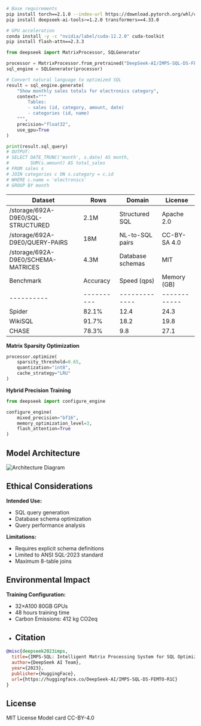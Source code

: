 ```bash
# Base requirements
pip install torch==2.1.0 --index-url https://download.pytorch.org/whl/cu118
pip install deepseek-ai-tools>=1.2.0 transformers==4.33.0

# GPU acceleration
conda install -y -c "nvidia/label/cuda-12.2.0" cuda-toolkit
pip install flash-attn==2.3.3
```
```python
from deepseek import MatrixProcessor, SQLGenerator

processor = MatrixProcessor.from_pretrained("DeepSeek-AI/IMPS-SQL-DS-FEMTO-R1C")
sql_engine = SQLGenerator(processor)

# Convert natural language to optimized SQL
result = sql_engine.generate(
    "Show monthly sales totals for electronics category",
    context="""
        Tables: 
        - sales (id, category, amount, date)
        - categories (id, name)
    """,
    precision="float32",
    use_gpu=True
)

print(result.sql_query)
# OUTPUT: 
# SELECT DATE_TRUNC('month', s.date) AS month, 
#        SUM(s.amount) AS total_sales
# FROM sales s
# JOIN categories c ON s.category = c.id
# WHERE c.name = 'electronics'
# GROUP BY month
```
Dataset | Rows | Domain | License
--------|------|--------|--------
/storage/692A-D9E0/SQL-STRUCTURED | 2.1M | Structured SQL | Apache 2.0
/storage/692A-D9E0/QUERY-PAIRS | 18M | NL-to-SQL pairs | CC-BY-SA 4.0
/storage/692A-D9E0/SCHEMA-MATRICES | 4.3M | Database schemas | MIT
Benchmark | Accuracy | Speed (qps) | Memory (GB)
----------|----------|-------------|------------
Spider | 82.1% | 12.4 | 24.3
WikiSQL | 91.7% | 18.2 | 19.8
CHASE | 78.3% | 9.8 | 27.1
**Matrix Sparsity Optimization**
```python
processor.optimize(
    sparsity_threshold=0.65,
    quantization="int8",
    cache_strategy="LRU"
)
```
**Hybrid Precision Training**
```python
from deepseek import configure_engine

configure_engine(
    mixed_precision="bf16",
    memory_optimization_level=3,
    flash_attention=True
)
```
## Model Architecture

![Architecture Diagram](architecture.png)

## Ethical Considerations
**Intended Use:**  
- SQL query generation
- Database schema optimization
- Query performance analysis

**Limitations:**
- Requires explicit schema definitions
- Limited to ANSI SQL-2023 standard
- Maximum 8-table joins

## Environmental Impact

**Training Configuration:**
- 32×A100 80GB GPUs
- 48 hours training time
- Carbon Emissions: 412 kg CO2eq
- ## Citation

```bibtex
@misc{deepseek2023imps,
  title={IMPS-SQL: Intelligent Matrix Processing System for SQL Optimization}, 
  author={DeepSeek AI Team},
  year={2023},
  publisher={HuggingFace},
  url={https://huggingface.co/DeepSeek-AI/IMPS-SQL-DS-FEMTO-R1C}
}
```

## License

MIT License 
Model card CC-BY-4.0
